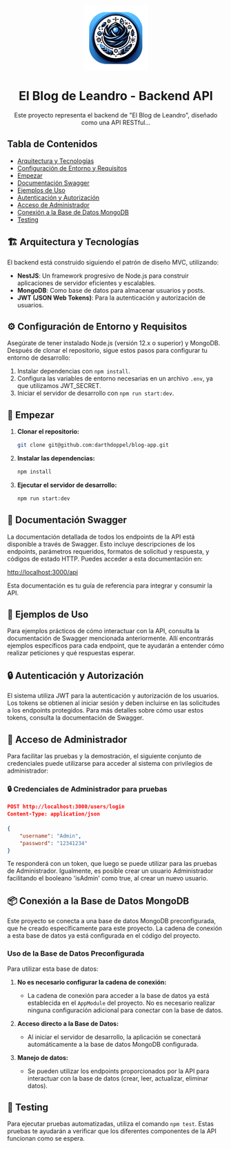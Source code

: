 <div align="center">
    <img src="public/LogoFinal.png" height="150px"/> 
    <h1>El Blog de Leandro - Backend API</h1>
    <p>Este proyecto representa el backend de "El Blog de Leandro", diseñado como una API RESTful...</p>
</div>

## Tabla de Contenidos
- [Arquitectura y Tecnologías](#-arquitectura-y-tecnologías)
- [Configuración de Entorno y Requisitos](#-configuración-de-entorno-y-requisitos)
- [Empezar](#-empezar)
- [Documentación Swagger](#-documentación-swagger)
- [Ejemplos de Uso](#-ejemplos-de-uso)
- [Autenticación y Autorización](#-autenticación-y-autorización)
- [Acceso de Administrador](#-acceso-de-administrador)
- [Conexión a la Base de Datos MongoDB](#-conexión-a-la-base-de-datos-mongodb)
- [Testing](#-testing)

## 🏗️ Arquitectura y Tecnologías

El backend está construido siguiendo el patrón de diseño MVC, utilizando:

- **NestJS**: Un framework progresivo de Node.js para construir aplicaciones de servidor eficientes y escalables.
- **MongoDB**: Como base de datos para almacenar usuarios y posts.
- **JWT (JSON Web Tokens)**: Para la autenticación y autorización de usuarios.

## ⚙️ Configuración de Entorno y Requisitos

Asegúrate de tener instalado Node.js (versión 12.x o superior) y MongoDB. Después de clonar el repositorio, sigue estos pasos para configurar tu entorno de desarrollo:

1. Instalar dependencias con `npm install`.
2. Configura las variables de entorno necesarias en un archivo `.env`, ya que utilizamos JWT_SECRET.
3. Iniciar el servidor de desarrollo con `npm run start:dev`.

## 🚀 Empezar

1. **Clonar el repositorio:**

    ```bash
    git clone git@github.com:darthdoppel/blog-app.git
    ```

2. **Instalar las dependencias:**

    ```bash
    npm install
    ```

3. **Ejecutar el servidor de desarrollo:**

    ```bash
    npm run start:dev
    ```

## 📘 Documentación Swagger

La documentación detallada de todos los endpoints de la API está disponible a través de Swagger. Esto incluye descripciones de los endpoints, parámetros requeridos, formatos de solicitud y respuesta, y códigos de estado HTTP. Puedes acceder a esta documentación en:

[http://localhost:3000/api](http://localhost:3000/api)

Esta documentación es tu guía de referencia para integrar y consumir la API.

## 🌟 Ejemplos de Uso

Para ejemplos prácticos de cómo interactuar con la API, consulta la documentación de Swagger mencionada anteriormente. Allí encontrarás ejemplos específicos para cada endpoint, que te ayudarán a entender cómo realizar peticiones y qué respuestas esperar.

## 🔒 Autenticación y Autorización

El sistema utiliza JWT para la autenticación y autorización de los usuarios. Los tokens se obtienen al iniciar sesión y deben incluirse en las solicitudes a los endpoints protegidos. Para más detalles sobre cómo usar estos tokens, consulta la documentación de Swagger.

## 🚀 Acceso de Administrador

Para facilitar las pruebas y la demostración, el siguiente conjunto de credenciales puede utilizarse para acceder al sistema con privilegios de administrador:

### 🔒 Credenciales de Administrador para pruebas

```json
POST http://localhost:3000/users/login
Content-Type: application/json

{
    "username": "Admin",
    "password": "12341234"
}
```

Te responderá con un token, que luego se puede utilizar para las pruebas de Administrador. Igualmente, es posible crear un usuario Administrador facilitando el booleano 'isAdmin' como true, al crear un nuevo usuario.

## 📦 Conexión a la Base de Datos MongoDB

Este proyecto se conecta a una base de datos MongoDB preconfigurada, que he creado específicamente para este proyecto. La cadena de conexión a esta base de datos ya está configurada en el código del proyecto.

### Uso de la Base de Datos Preconfigurada

Para utilizar esta base de datos:

1. **No es necesario configurar la cadena de conexión:**
   - La cadena de conexión para acceder a la base de datos ya está establecida en el `AppModule` del proyecto. No es necesario realizar ninguna configuración adicional para conectar con la base de datos.

2. **Acceso directo a la Base de Datos:**
   - Al iniciar el servidor de desarrollo, la aplicación se conectará automáticamente a la base de datos MongoDB configurada.

3. **Manejo de datos:**
   - Se pueden utilizar los endpoints proporcionados por la API para interactuar con la base de datos (crear, leer, actualizar, eliminar datos).

## 🧪 Testing

Para ejecutar pruebas automatizadas, utiliza el comando `npm test`. Estas pruebas te ayudarán a verificar que los diferentes componentes de la API funcionan como se espera.